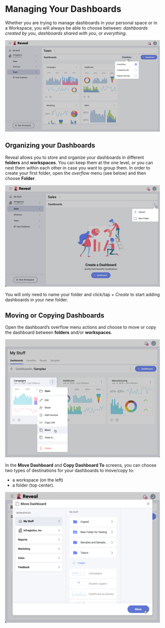 # Managing Your Dashboards

Whether you are trying to manage dashboards in your personal space or in
a Workspace, you will always be able to choose between: *dashboards created by you*, *dashboards shared with you*, or *everything*.

<img src="images/dashboard-view-filter.png" alt="Filter for viewing dashboards" class="responsive-img"/>

## Organizing your Dashboards

Reveal allows you to store and organize your dashboards in different
**folders** and **workspaces**. You can keep them at the one level, or you can nest them within each other in case you want to group them. In order
to create your first folder, open the *overflow* menu (see below) and then choose **Folder**.

<img src="images/upload-create-folder-menu.png" alt="Create a folder option" class="responsive-img"/>

You will only need to name your folder and click/tap *+ Create* to start adding dashboards in your new folder.  

## Moving or Copying Dashboards

Open the dashboard’s overflow menu actions and choose to move or copy
the dashboard between **folders** and/or **workspaces**.

<img src="images/dashboard-overflow-actions.png" alt="Displaying the dashboard’s overflow actions" class="responsive-img"/>

In the **Move Dashboard** and **Copy Dashboard To** screens, you can choose two types of destinations for your dashboards to move/copy to:
  - a workspace (on the left)
  - a folder (top center).

<img src="images/dashboard-overflow-move.png" alt="Moving a dashboard to another workspace/folder" class="responsive-img"/>
